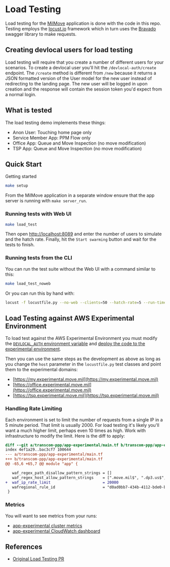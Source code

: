 # Load Testing

Load testing for the [MilMove](https://github.com/transcom/mymove) application is done with the code in this repo.
Testing employs the [locust.io](https://docs.locust.io/en/stable/) framework which in turn uses the
[Bravado](https://bravado.readthedocs.io/en/stable/) swagger library to make requests.

## Creating devlocal users for load testing

Load testing will require that you create a number of different users for your scenarios. To create a devlocal
user you'll hit the `/devlocal-auth/create` endpoint. The `/create` method is different from `/new` because it
returns a JSON formatted version of the User model for the new user instead of redirecting to the landing page.
The new user will be logged in upon creation and the response will contain the session token you'd expect from
a normal login.

## What is tested

The load testing demo implements these things:

- Anon User: Touching home page only
- Service Member App: PPM Flow only
- Office App: Queue and Move Inspection (no move modification)
- TSP App: Queue and Move Inspection (no move modification)

## Quick Start

Getting started

```sh
make setup
```

From the MilMove application in a separate window ensure that the app server is running with `make server_run`.

### Running tests with Web UI

```sh
make load_test
```

Then open [http://localhost:8089](http://localhost:8089/) and enter the number of users to simulate and the hatch rate.
Finally, hit the `Start swarming` button and wait for the tests to finish.

### Running tests from the CLI

You can run the test suite without the Web UI with a command similar to this:

```sh
make load_test_noweb
```

Or you can run this by hand with:

```sh
locust -f locustfile.py --no-web --clients=50 --hatch-rate=5 --run-time=60s
```

## Load Testing against AWS Experimental Environment

To load test against the AWS Experimental Environment you must modify the
[`DEVLOCAL_AUTH` environment variable](https://github.com/transcom/mymove/blob/master/config/env/experimental.env#L15)
and [deploy the code to the experimental environment](https://github.com/transcom/mymove/blob/master/docs/how-to/deploy-to-experimental.md).

Then you can use the same steps as the development as above as long as you change the `host` parameter in the
`locustfile.py` test classes and point them to the experimental domains:

- [https://my.experimental.move.mil](https://my.experimental.move.mil)
- [https://office.experimental.move.mil](https://office.experimental.move.mil)
- [https://tsp.experimental.move.mil](https://tsp.experimental.move.mil)

### Handling Rate Limiting

Each environment is set to limit the number of requests from a single IP in a 5 minute period. That limit
is usually 2000. For load testing it's likely you'll want a much higher limit, perhaps even 10 times as high. Work
with infrastructure to modify the limit. Here is the diff to apply:

```diff
diff --git a/transcom-ppp/app-experimental/main.tf b/transcom-ppp/app-experimental/main.tf
index 4ef1a29..bac3cf7 100644
--- a/transcom-ppp/app-experimental/main.tf
+++ b/transcom-ppp/app-experimental/main.tf
@@ -65,6 +65,7 @@ module "app" {

   waf_regex_path_disallow_pattern_strings = []
   waf_regex_host_allow_pattern_strings    = [".move.mil$", ".dp3.us$", "^mymove-experimental.sddc.army.mil$"]
+  waf_ip_rate_limit                       = 20000
   wafregional_rule_id                     = "d0ad0bb7-434b-4112-bde0-b5e84b718733"
 }
```

### Metrics

You will want to see metrics from your runs:

- [app-experimental cluster metrics](https://us-west-2.console.aws.amazon.com/ecs/home?region=us-west-2#/clusters/app-experimental/services/app/metrics)
- [app-experimental CloudWatch dashboard](https://us-west-2.console.aws.amazon.com/cloudwatch/home?region=us-west-2#dashboards:name=mil-experimental)

## References

- [Original Load Testing PR](https://github.com/transcom/mymove/pull/1597)
